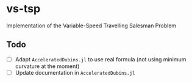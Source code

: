 # vs-tsp
Implementation of the Variable-Speed Travelling Salesman Problem

## Todo
- [ ] Adapt `AcceleratedDubins.jl` to use real formula (not using minimum curvature at the moment)
- [ ] Update documentation in `AcceleratedDubins.jl`